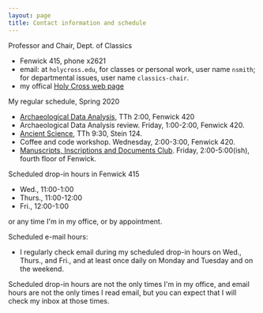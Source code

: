 ```yaml
---
layout: page
title: Contact information and schedule
---
```



Professor and Chair, Dept. of Classics

- Fenwick 415, phone x2621
- email: at `holycross.edu`, for classes or personal work, user name `nsmith`;  for departmental issues, user name `classics-chair`.
- my offical [Holy Cross web page](http://www.holycross.edu/academics/programs/classics/faculty/neel-smith)

My regular schedule, Spring 2020

-  [Archaeological Data Analysis](http://shot.holycross.edu/courses/ada/S20/), TTh 2:00, Fenwick 420
- Archaeological Data Analysis review.  Friday, 1:00-2:00, Fenwick 420.
-  [Ancient Science](http://shot.holycross.edu/courses/science/S20/), TTh 9:30, Stein 124.
-  Coffee and code workshop. Wednesday, 2:00-3:00, Fenwick 420.
-  [Manuscripts, Inscriptions and Documents Club](https://github.io/hcmid).  Friday, 2:00-5:00(ish), fourth floor of Fenwick.

Scheduled drop-in hours in Fenwick 415

- Wed., 11:00-1:00
- Thurs., 11:00-12:00
- Fri., 12:00-1:00

or any time I'm in my office, or by appointment.

Scheduled e-mail hours:

- I regularly check email during my scheduled drop-in hours on Wed., Thurs., and Fri., and at least once daily on Monday and Tuesday and on the weekend.

Scheduled drop-in hours are not the only times I'm in my office, and email hours are not the only times I read email, but you can expect that I will check my inbox at those times.

